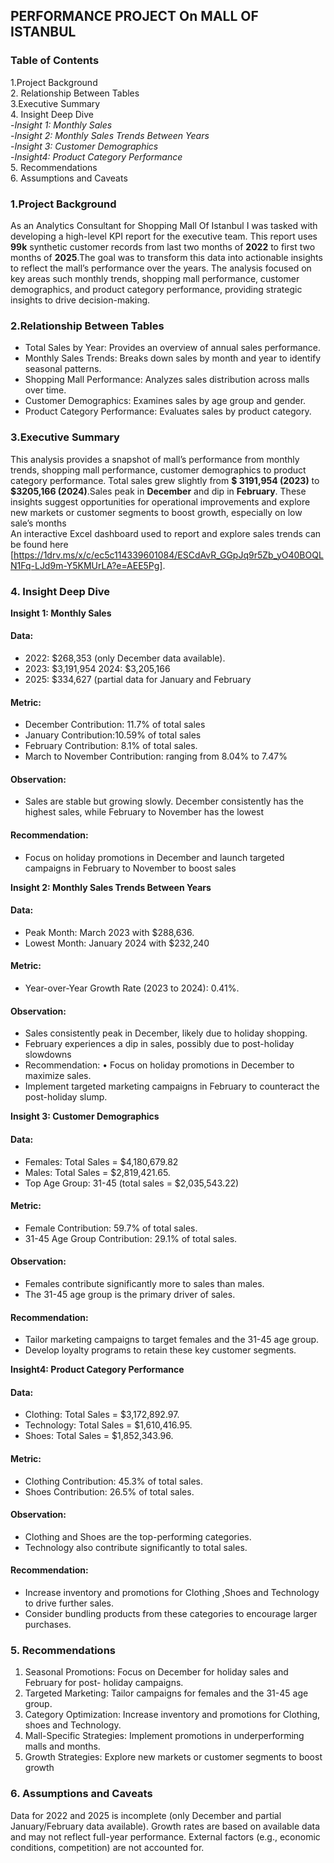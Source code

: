 ## PERFORMANCE PROJECT On MALL OF ISTANBUL

### Table of Contents 

1.Project Background  
2. Relationship Between Tables   
3.Executive Summary     
4. Insight Deep Dive   
    -*Insight 1: Monthly Sales*    
     -*Insight 2: Monthly Sales Trends Between Years*   
      -*Insight 3: Customer Demographics*  
       -*Insight4: Product Category Performance*     
5. Recommendations    
6.  Assumptions and Caveats   
### 1.Project Background
As an Analytics Consultant for Shopping Mall Of Istanbul I was tasked with developing a high-level KPI report for the executive team. This report uses **99k** synthetic customer records from last two months of  **2022** to first two months of **2025**.The goal was to transform this data into actionable insights to reflect the mall’s performance over the years. The analysis focused on key areas such monthly trends, shopping mall performance, customer demographics, and product category performance, providing strategic insights to drive decision-making.

### 2.Relationship Between Tables
- Total Sales by Year: Provides an overview of annual sales performance.
- Monthly Sales Trends: Breaks down sales by month and year to identify seasonal patterns.
- Shopping Mall Performance: Analyzes sales distribution across malls over time.
- Customer Demographics: Examines sales by age group and gender.
- Product Category Performance: Evaluates sales by product category.

### 3.Executive Summary
This analysis provides a snapshot of mall’s performance from monthly trends, shopping mall performance, customer demographics to product category performance. Total sales grew slightly from **$ 3191,954 (2023)** to **$3205,166 (2024)**.Sales peak in **December** and dip in **February**. These insights suggest opportunities for operational improvements and explore new markets or customer segments to boost growth, especially on low sale’s months  
An interactive Excel dashboard used to report and explore sales trends can be found here [https://1drv.ms/x/c/ec5c114339601084/ESCdAvR_GGpJq9r5Zb_yO40BOQLN1Fq-LJd9m-Y5KMUrLA?e=AEE5Pg].

### 4. Insight Deep Dive
**Insight 1: Monthly Sales**

#### Data:
- 2022: $268,353 (only December data available).
-  2023: $3,191,954 2024: $3,205,166
-  2025: $334,627 (partial data for January and February

#### Metric: 
- December Contribution: 11.7% of total sales
- January Contribution:10.59% of total sales 
- February Contribution: 8.1% of total sales. 
- March to November Contribution: ranging from 8.04% to 7.47%

#### Observation:
- Sales are stable but growing slowly. December consistently has the highest sales, while February to November has the lowest

#### Recommendation:
- Focus on holiday promotions in December and launch targeted campaigns in February to November to boost sales


**Insight 2: Monthly Sales Trends Between Years**

#### Data: 
- Peak Month: March 2023 with $288,636. 
- Lowest Month: January 2024 with $232,240

#### Metric:
- Year-over-Year Growth Rate (2023 to 2024): 0.41%.
#### Observation: 
- Sales consistently peak in December, likely due to holiday shopping. 
- February experiences a dip in sales, possibly due to post-holiday slowdowns
- Recommendation: • Focus on holiday promotions in December to maximize sales.
- Implement targeted marketing campaigns in February to counteract the post-holiday slump.

**Insight 3: Customer Demographics**
#### Data:
- Females: Total Sales = $4,180,679.82
- Males: Total Sales = $2,819,421.65.
-  Top Age Group: 31-45 (total sales = $2,035,543.22)
#### Metric:
- Female Contribution: 59.7% of total sales.
- 31-45 Age Group Contribution: 29.1% of total sales. 
#### Observation:
- Females contribute significantly more to sales than males.
- The 31-45 age group is the primary driver of sales.
#### Recommendation:
- Tailor marketing campaigns to target females and the 31-45 age group. 
- Develop loyalty programs to retain these key customer segments.
 
**Insight4: Product Category Performance**
#### Data:
- Clothing: Total Sales = $3,172,892.97. 
- Technology: Total Sales = $1,610,416.95. 
- Shoes: Total Sales = $1,852,343.96.


#### Metric:
- Clothing Contribution: 45.3% of total sales.
- Shoes Contribution: 26.5% of total sales. 
#### Observation: 
- Clothing and Shoes are the top-performing categories. 
- Technology also contribute significantly to total sales. 
#### Recommendation: 
- Increase inventory and promotions for Clothing ,Shoes and Technology to drive further sales. 
- Consider bundling products from these categories to encourage larger purchases. 
### 5. Recommendations
1. Seasonal Promotions: Focus on December for holiday sales and February for post- holiday campaigns.
 2. Targeted Marketing: Tailor campaigns for females and the 31-45 age group.
 3. Category Optimization: Increase inventory and promotions for Clothing, shoes and Technology.
 4. Mall-Specific Strategies: Implement promotions in underperforming malls and months.
   5. Growth Strategies: Explore new markets or customer segments to boost growth
### 6. Assumptions and Caveats
Data for 2022 and 2025 is incomplete (only December and partial January/February data available).
Growth rates are based on available data and may not reflect full-year performance. External factors (e.g., economic conditions, competition) are not accounted for.


